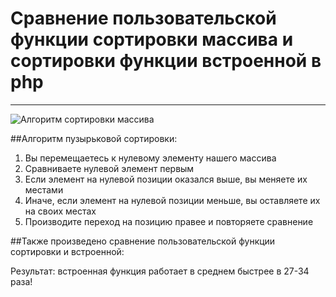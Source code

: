 # Сравнение пользовательской функции сортировки массива и сортировки функции встроенной в php 
***
![Алгоритм сортировки массива](https://konspekta.net/studopediaorg/baza13/101046650275.files/image062.png)

##Алгоритм пузырьковой сортировки:

1. Вы перемещаетесь к нулевому элементу нашего массива
2. Сравниваете нулевой элемент первым
3. Если элемент на нулевой позиции оказался выше, вы меняете их местами
4. Иначе, если элемент на нулевой позиции меньше, вы оставляете их на своих местах
5. Производите переход на позицию правее и повторяете сравнение

##Также произведено сравнение пользовательской функции сортировки и встроенной:

Результат: встроенная функция работает в среднем быстрее в 27-34 раза!
